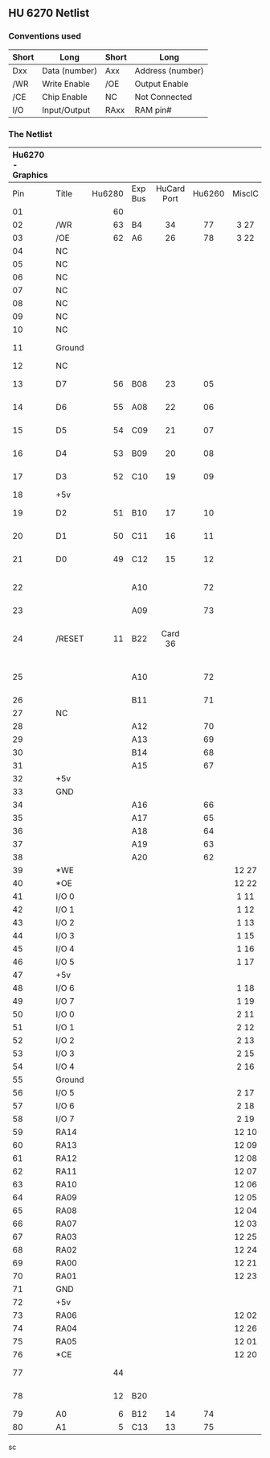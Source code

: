 ## HU 6270 Netlist

### Conventions used



| Short | Long          | Short | Long             |
| ----- | ------------- | ----- | ---------------- |
| Dxx   | Data (number) | Axx   | Address (number) |
| /WR   | Write Enable  | /OE   | Output Enable    |
| /CE   | Chip Enable   | NC    | Not Connected    |
| I/O   | Input/Output  | RAxx  | RAM pin#         |

### The Netlist

| Hu6270 - Graphics |        |        |         |             |        |        |                       |
| :---------------- | ------ | -----: | ------- | :---------: | :----: | :----: | :-------------------: |
| Pin               | Title  | Hu6280 | Exp Bus | HuCard Port | Hu6260 | MiscIC |         Notes         |
| 01                |        |     60 |         |             |        |        |                       |
| 02                | /WR    |     63 | B4      |     34      |   77   |  3 27  |                       |
| 03                | /OE    |     62 | A6      |     26      |   78   |  3 22  |                       |
| 04                | NC     |        |         |             |        |        |                       |
| 05                | NC     |        |         |             |        |        |                       |
| 06                | NC     |        |         |             |        |        |                       |
| 07                | NC     |        |         |             |        |        |                       |
| 08                | NC     |        |         |             |        |        |                       |
| 09                | NC     |        |         |             |        |        |                       |
| 10                | NC     |        |         |             |        |        |                       |
| 11                | Ground |        |         |             |        |        |      Cap to +5v       |
| 12                | NC     |        |         |             |        |        |                       |
| 13                | D7     |     56 | B08     |     23      |   05   |        |       Held High       |
| 14                | D6     |     55 | A08     |     22      |   06   |        |       Held High       |
| 15                | D5     |     54 | C09     |     21      |   07   |        |       Held High       |
| 16                | D4     |     53 | B09     |     20      |   08   |        |       Held High       |
| 17                | D3     |     52 | C10     |     19      |   09   |        |       Held High       |
| 18                | +5v    |        |         |             |        |        |                       |
| 19                | D2     |     51 | B10     |     17      |   10   |        |       Held High       |
| 20                | D1     |     50 | C11     |     16      |   11   |        |       Held High       |
| 21                | D0     |     49 | C12     |     15      |   12   |        |       Held High       |
| 22                |        |        | A10     |             |   72   |        |    Also Hu6270 25     |
| 23                |        |        | A09     |             |   73   |        |                       |
| 24                | /RESET |     11 | B22     |   Card 36   |        |        | To +5 via R104 + D101 |
| 25                |        |        | A10     |             |   72   |        |    Also Hu6270 22     |
| 26                |        |        | B11     |             |   71   |        |                       |
| 27                | NC     |        |         |             |        |        |                       |
| 28                |        |        | A12     |             |   70   |        |                       |
| 29                |        |        | A13     |             |   69   |        |                       |
| 30                |        |        | B14     |             |   68   |        |                       |
| 31                |        |        | A15     |             |   67   |        |                       |
| 32                | +5v    |        |         |             |        |        |                       |
| 33                | GND    |        |         |             |        |        |                       |
| 34                |        |        | A16     |             |   66   |        |                       |
| 35                |        |        | A17     |             |   65   |        |                       |
| 36                |        |        | A18     |             |   64   |        |                       |
| 37                |        |        | A19     |             |   63   |        |                       |
| 38                |        |        | A20     |             |   62   |        |                       |
| 39                | *WE    |        |         |             |        | 12 27  |                       |
| 40                | *OE    |        |         |             |        | 12 22  |                       |
| 41                | I/O 0  |        |         |             |        |  1 11  |                       |
| 42                | I/O 1  |        |         |             |        |  1 12  |                       |
| 43                | I/O 2  |        |         |             |        |  1 13  |                       |
| 44                | I/O 3  |        |         |             |        |  1 15  |                       |
| 45                | I/O 4  |        |         |             |        |  1 16  |                       |
| 46                | I/O 5  |        |         |             |        |  1 17  |                       |
| 47                | +5v    |        |         |             |        |        |                       |
| 48                | I/O 6  |        |         |             |        |  1 18  |                       |
| 49                | I/O 7  |        |         |             |        |  1 19  |                       |
| 50                | I/O 0  |        |         |             |        |  2 11  |                       |
| 51                | I/O 1  |        |         |             |        |  2 12  |                       |
| 52                | I/O 2  |        |         |             |        |  2 13  |                       |
| 53                | I/O 3  |        |         |             |        |  2 15  |                       |
| 54                | I/O 4  |        |         |             |        |  2 16  |                       |
| 55                | Ground |        |         |             |        |        |                       |
| 56                | I/O 5  |        |         |             |        |  2 17  |                       |
| 57                | I/O 6  |        |         |             |        |  2 18  |                       |
| 58                | I/O 7  |        |         |             |        |  2 19  |                       |
| 59                | RA14   |        |         |             |        | 12 10  |                       |
| 60                | RA13   |        |         |             |        | 12 09  |                       |
| 61                | RA12   |        |         |             |        | 12 08  |                       |
| 62                | RA11   |        |         |             |        | 12 07  |                       |
| 63                | RA10   |        |         |             |        | 12 06  |                       |
| 64                | RA09   |        |         |             |        | 12 05  |                       |
| 65                | RA08   |        |         |             |        | 12 04  |                       |
| 66                | RA07   |        |         |             |        | 12 03  |                       |
| 67                | RA03   |        |         |             |        | 12 25  |                       |
| 68                | RA02   |        |         |             |        | 12 24  |                       |
| 69                | RA00   |        |         |             |        | 12 21  |                       |
| 70                | RA01   |        |         |             |        | 12 23  |                       |
| 71                | GND    |        |         |             |        |        |                       |
| 72                | +5v    |        |         |             |        |        |                       |
| 73                | RA06   |        |         |             |        | 12 02  |                       |
| 74                | RA04   |        |         |             |        | 12 26  |                       |
| 75                | RA05   |        |         |             |        | 12 01  |                       |
| 76                | *CE    |        |         |             |        | 12 20  |                       |
| 77                |        |     44 |         |             |        |        |       Held High       |
| 78                |        |     12 | B20     |             |        |        |       Held High       |
| 79                | A0     |      6 | B12     |     14      |   74   |        |                       |
| 80                | A1     |      5 | C13     |     13      |   75   |        |                       |

 sc
